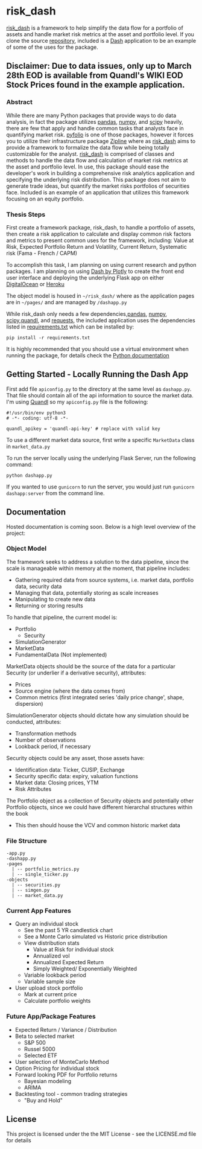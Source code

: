# risk_dash

[risk_dash][6] is a framework to help simplify the data flow for a portfolio of assets and handle market risk metrics at the asset and portfolio level. If you clone the source [repository](https://github.com/avanoene/risk_dash), included is a [Dash](https://plot.ly/dash/) application to be an example of some of the uses for the package.

## Disclaimer: Due to data issues, only up to March 28th EOD is available from Quandl's WIKI EOD Stock Prices found in the example application.

### Abstract

While there are many Python packages that provide ways to do data analysis, in fact the package utilizes [pandas][1], [numpy][2], and [scipy][3] heavily, there are few that apply and handle common tasks that analysts face in quantifying market risk. [pyfolio][5] is one of those packages, however it forces you to utilize their infrastructure package [Zipline](http://www.zipline.io/) where as [risk_dash][6] aims to provide a framework to formalize the data flow while being totally customizable for the analyst. [risk_dash][6] is comprised of classes and methods to handle the data flow and calculation of market risk metrics at the asset and portfolio level. In use, this package should ease the developer's work in building a comprehensive risk analytics application and specifying the underlying risk distribution. This package does not aim to generate trade ideas, but quantify the market risks portfolios of securities face. Included is an example of an application that utilizes this framework focusing on an equity portfolio.

### Thesis Steps

First create a framework package, risk_dash, to handle a portfolio of assets, then create a risk application to calculate and display common risk factors and metrics to present common uses for the framework, including: Value at Risk, Expected Portfolio Return and Volatility, Current Return, Systematic risk (Fama - French / CAPM)

To accomplish this task, I am planning on using current research and python packages. I am planning on using [Dash by Plotly](https://plot.ly/dash/) to create the front end user interface and deploying the underlying Flask app on either [DigitalOcean](https://www.digitalocean.com/) or [Heroku](https://www.heroku.com/)

The object model is housed in `~/risk_dash/` where as the application pages are in `~/pages/` and are managed by `/dashapp.py`

While risk_dash only needs a few dependencies,[pandas][1], [numpy][2], [scipy][3],[quandl][4], and [requests](http://docs.python-requests.org/en/master/), the included application uses the dependencies listed in [requirements.txt](https://github.com/avanoene/risk_dash/requirements.txt) which can be installed by:

```pip install -r requirements.txt```

It is highly recommended that you should use a virtual environment when running the package, for details check the [Python documentation](https://docs.python.org/3/tutorial/venv.html)

## Getting Started - Locally Running the Dash App

First add file `apiconfig.py` to the directory at the same level as `dashapp.py`. That file should contain all of the api information to source the market data. I'm using [Quandl](https://www.quandl.com/) so my `apiconfig.py` file is the following:

```
#!/usr/bin/env python3
# -*- coding: utf-8 -*-

quandl_apikey = 'quandl-api-key' # replace with valid key
```

To use a different market data source, first write a specific `MarketData` class in `market_data.py`

To run the server locally using the underlying Flask Server, run the following command:

```
python dashapp.py
```

If you wanted to use `gunicorn` to run the server, you would just run `gunicorn dashapp:server` from the command line.

## Documentation

Hosted documentation is coming soon. Below is a high level overview of the project:

### Object Model

The framework seeks to address a solution to the data pipeline, since the scale is manageable within memory at the moment, that pipeline includes:

- Gathering required data from source systems, i.e. market data, portfolio data, security data
- Managing that data, potentially storing as scale increases
- Manipulating to create new data
- Returning or storing results

To handle that pipeline, the current model is:

- Portfolio
  - Security
- SimulationGenerator
- MarketData
- FundamentalData (Not implemented)

MarketData objects should be the source of the data for a particular Security (or underlier if a derivative security), attributes:
- Prices
- Source engine (where the data comes from)
- Common metrics (first integrated series 'daily price change', shape, dispersion)

SimulationGenerator objects should dictate how any simulation should be conducted, attributes:
- Transformation methods
- Number of observations
- Lookback period, if necessary

Security objects could be any asset, those assets have:
- Identification data: Ticker, CUSIP, Exchange
- Security specific data: expiry, valuation functions
- Market data: Closing prices, YTM
- Risk Attributes

The Portfolio object as a collection of Security objects and potentially other Portfolio objects, since we could have different hierarchal structures within the book
- This then should house the VCV and common historic market data

### File Structure

```
-app.py
-dashapp.py
-pages
  | -- portfolio_metrics.py
  | -- single_ticker.py
-objects
  | -- securities.py
  | -- simgen.py
  | -- market_data.py
```

### Current App Features

- Query an individual stock
  - See the past 5 YR candlestick chart
  - See a Monte Carlo simulated vs Historic price distribution
  - View distribution stats
    - Value at Risk for individual stock
    - Annualized vol
    - Annualized Expected Return
    - Simply Weighted/ Exponentially Weighted
  - Variable lookback period
  - Variable sample size
- User upload stock portfolio
  - Mark at current price
  - Calculate portfolio weights

### Future App/Package Features

- Expected Return / Variance / Distribution
- Beta to selected market
  - S\&P 500
  - Russel 5000
  - Selected ETF
- User selection of MonteCarlo Method
- Option Pricing for individual stock
- Forward looking PDF for Portfolio returns
  - Bayesian modeling
  - ARIMA
- Backtesting tool - common trading strategies
  - "Buy and Hold"

## License

This project is licensed under the the MIT License - see the LICENSE.md file for details

[1]: https://pandas.pydata.org/
[2]: http://www.numpy.org/
[3]: https://www.scipy.org/
[4]: https://www.quandl.com/tools/python
[5]: https://github.com/quantopian/pyfolio
[6]: https://github.com/avanoene/risk_dash
